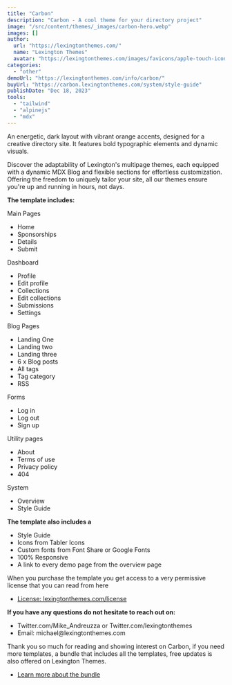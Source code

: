 ```yaml
---
title: "Carbon"
description: "Carbon - A cool theme for your directory project"
image: "/src/content/themes/_images/carbon-hero.webp"
images: []
author:
  url: "https://lexingtonthemes.com/"
  name: "Lexington Themes"
  avatar: "https://lexingtonthemes.com/images/favicons/apple-touch-icon.png"
categories:
  - "other"
demoUrl: "https://lexingtonthemes.com/info/carbon/"
buyUrl: "https://carbon.lexingtonthemes.com/system/style-guide"
publishDate: "Dec 18, 2023"
tools:
  - "tailwind"
  - "alpinejs"
  - "mdx"
---
```


An energetic, dark layout with vibrant orange accents, designed for a creative directory site. It features bold typographic elements and dynamic visuals.

Discover the adaptability of Lexington's multipage themes, each equipped with a dynamic MDX Blog and flexible sections for effortless customization. Offering the freedom to uniquely tailor your site, all our themes ensure you're up and running in hours, not days.

<p><strong>The template includes:</strong></p>
<p>Main Pages</p>
<ul>
  <li>Home</li>
  <li>Sponsorships</li>
  <li>Details</li>
  <li>Submit</li>
</ul>
<p>Dashboard</p>
<ul>
  <li>Profile</li>
  <li>Edit profile</li>
  <li>Collections</li>
  <li>Edit collections</li>
  <li>Submissions</li>
  <li>Settings</li>
</ul>
<p>Blog Pages</p>
<ul>
      <li>Landing One</li>
      <li>Landing two</li>
      <li>Landing three</li>
      <li>6 x Blog posts</li>
      <li>All tags</li>
      <li>Tag category</li>
      <li>RSS</li>
    </ul>
<p>Forms</p>
<ul>
  <li>Log in</li>
  <li>Log out</li>
  <li>Sign up</li>
</ul>
<p>Utility pages</p>
<ul>
  <li>About</li>
  <li>Terms of use</li>
  <li>Privacy policy</li>
  <li>404</li>
</ul>
<p>System</p>
<ul>
  <li>Overview</li>
  <li>Style Guide</li>

</ul>

<p><strong>The template also includes a</strong></p>
<ul>
  <li>Style Guide</li>
  <li>Icons from Tabler Icons</li>
  <li>Custom fonts from Font Share or Google Fonts</li>
  <li>100%&nbsp;Responsive</li>
  <li>A link to every demo page from the overview page</li>
</ul>
<p>When you purchase the template you get access to a very permissive license that you can read from here</p>
<ul>
  <li><a href="https://lexingtonthemes.com/license/" rel="noopener noreferrer" target="_blank">License: lexingtonthemes.com/license</a></li>
</ul>
<p><strong>If you have any questions do not hesitate to reach out on:</strong></p>
<ul>
  <li>Twitter.com/Mike_Andreuzza or&nbsp;Twitter.com/lexingtonthemes</li>
  <li>Email: michael@lexingtonthemes.com</li>
</ul>
<p>Thank you so much for reading and showing interest on Carbon, if you need more templates, a bundle that includes all the templates, free updates is also offered on Lexington Themes.&nbsp;</p>
<ul>
  <li><a href="https://lexingtonthemes.com/pricing/" rel="noopener noreferrer" target="_blank">Learn more about the bundle</a></li>
</ul>
